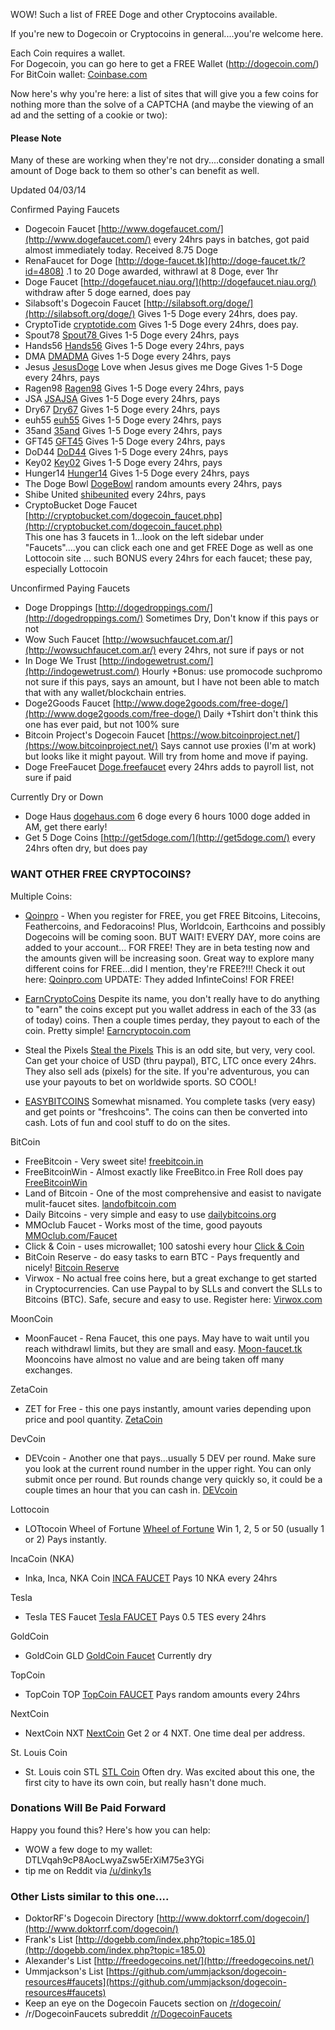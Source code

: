WOW!  Such a list of FREE Doge and other Cryptocoins available.  

If you're new to Dogecoin or Cryptocoins in general....you're welcome here.  

Each Coin requires a wallet.<br>For Dogecoin, you can go here to get a FREE Wallet (http://dogecoin.com/)<br>
For BitCoin wallet: [Coinbase.com](http://cur.lv/7n890)


Now here's why you're here:  a list of sites that will give you a few coins for nothing more than the solve of a CAPTCHA (and maybe the viewing of an ad and the setting of a cookie or two): 

#### Please Note ####

Many of these are working when they're not dry....consider donating a small amount of Doge back to them so other's can benefit as well. 

Updated 04/03/14

Confirmed Paying Faucets
- Dogecoin Faucet    [http://www.dogefaucet.com/](http://www.dogefaucet.com/)     every 24hrs pays in batches, got paid almost immediately today. Received 8.75 Doge
- RenaFaucet for Doge    [http://doge-faucet.tk](http://doge-faucet.tk/?id=4808) .1 to 20 Doge awarded, withrawl at 8 Doge, ever 1hr
- Doge Faucet    [http://dogefaucet.niau.org/](http://dogefaucet.niau.org/)    withdraw after 5 doge earned, does pay
- Silabsoft's Dogecoin Faucet    [http://silabsoft.org/doge/](http://silabsoft.org/doge/)  Gives 1-5 Doge every 24hrs, does pay. 
- CryptoTide    [cryptotide.com](http://www.cryptotide.com/faucet.php?coin=DOGE) Gives 1-5 Doge every 24hrs, does pay.
- Spout78    [Spout78  ](http://spout78.us/faucet.php?coin=DOGE) Gives 1-5 Doge every 24hrs, pays
- Hands56     [Hands56](http://hand56.us/faucet.php?coin=DOGE)  Gives 1-5 Doge every 24hrs, pays
- DMA    [DMADMA](http://dmadma.us/faucet.php?coin=DOGE)   Gives 1-5 Doge every 24hrs, pays
- Jesus    [JesusDoge](http://jesus1457.com/faucet.php?coin=DOGE) Love when Jesus gives me Doge   Gives 1-5 Doge every 24hrs, pays
- Ragen98     [Ragen98](http://ragen98.us/faucet.php?coin=DOGE)   Gives 1-5 Doge every 24hrs, pays
- JSA     [JSAJSA](http://jsajsa.us/faucet.php?coin=DOGE)  Gives 1-5 Doge every 24hrs, pays
- Dry67    [Dry67](http://dry67.us/faucet.php?coin=DOGE)   Gives 1-5 Doge every 24hrs, pays
- euh55   [euh55](http://euh55.us/faucet.php?coin=DOGE)     Gives 1-5 Doge every 24hrs, pays
- 35and   [35and](http://35and.us/faucet.php?coin=DOGE)    Gives 1-5 Doge every 24hrs, pays
- GFT45   [GFT45](http://gft45.us/faucet.php?coin=DOGE)    Gives 1-5 Doge every 24hrs, pays
- DoD44   [DoD44](http://dod44.us/faucet.php?coin=DOGE)    Gives 1-5 Doge every 24hrs, pays
- Key02   [Key02](http://key02.us/faucet.php?coin=DOGE)    Gives 1-5 Doge every 24hrs, pays
- Hunger14  [Hunger14](http://hunger14.us/faucet.php?coin=DOGE)     Gives 1-5 Doge every 24hrs, pays
- The Doge Bowl  [DogeBowl](http://thedogebowl.com/)  random amounts every 24hrs, pays
- Shibe United    [shibeunited](http://shibeunited.web44.net/coins) every 24hrs, pays
- CryptoBucket Doge Faucet    [http://cryptobucket.com/dogecoin_faucet.php](http://cryptobucket.com/dogecoin_faucet.php)<br> This one has 3 faucets in 1...look on the left sidebar under "Faucets"....you can click each one and get FREE Doge as well as one Lottocoin site ... such BONUS      every 24hrs for each faucet; these pay, especially Lottocoin

Unconfirmed Paying Faucets
- Doge Droppings    [http://dogedroppings.com/](http://dogedroppings.com/)     Sometimes Dry, Don't know if this pays or not
- Wow Such Faucet    [http://wowsuchfaucet.com.ar/](http://wowsuchfaucet.com.ar/)     every 24hrs, not sure if pays or not
- In Doge We Trust    [http://indogewetrust.com/](http://indogewetrust.com/)     Hourly +Bonus: use promocode  suchpromo  not sure if this pays, says an amount, but I have not been able to match that with any wallet/blockchain entries.
- Doge2Goods Faucet    [http://www.doge2goods.com/free-doge/](http://www.doge2goods.com/free-doge/)     Daily +Tshirt don't think this one has ever paid, but not 100% sure
- Bitcoin Project's Dogecoin Faucet    [https://wow.bitcoinproject.net/](https://wow.bitcoinproject.net/)  Says cannot use proxies (I'm at work) but looks like it might payout.  Will try from home and move if paying. 
- Doge FreeFaucet    [Doge.freefaucet](http://doge.freefaucet.com.ar)  every 24hrs adds to payroll list, not sure if paid


Currently Dry or Down
- Doge Haus    [dogehaus.com](http://dogehaus.com)  6 doge every 6 hours   1000 doge added in AM, get there early!
- Get 5 Doge Coins    [http://get5doge.com/](http://get5doge.com/)     every 24hrs often dry, but does pay





### WANT OTHER FREE CRYPTOCOINS?


Multiple Coins:
- [Qoinpro](http://www.qoinpro.com/9ce06a581778a44005fab8f9ef69a6c8) - When you register for FREE, you get FREE Bitcoins, Litecoins, Feathercoins, and Fedoracoins!  Plus, Worldcoin, Earthcoins and possibly Dogecoins will be coming soon.  BUT WAIT!  EVERY DAY, more coins are added to your account... FOR FREE!  They are in beta testing now and the amounts given will be increasing soon. Great way to explore many different coins for FREE...did I mention, they're FREE?!!! Check it out here:   [Qoinpro.com](http://www.qoinpro.com/9ce06a581778a44005fab8f9ef69a6c8)
UPDATE:  They added InfinteCoins!  FOR FREE!

- [EarnCryptoCoins](http://earncryptocoins.com/index.php?ref=7629)  Despite its name, you don't really have to do anything to "earn" the coins except put you wallet address in each of the 33 (as of today) coins.  Then a couple times perday, they payout to each of the coin.  Pretty simple!    [Earncryptocoin.com](http://earncryptocoins.com/index.php?ref=7629)

- Steal the Pixels   [Steal the Pixels](http://www.stealthepixels.com/get-free-money/?ref=79695F4A)    This is an odd site, but very, very cool.  Can get your choice of USD (thru paypal), BTC, LTC once every 24hrs.  They also sell ads (pixels) for the site.  If you're adventurous, you can use your payouts to bet on worldwide sports. SO COOL!

- [EASYBITCOINS](https://easybitco.in/?ref=dinky1s)   Somewhat misnamed.   You complete tasks (very easy) and get points or "freshcoins".  The coins can then be converted into cash.  Lots of fun and cool stuff to do on the sites.


BitCoin
- FreeBitcoin - Very sweet site!      [freebitcoin.in](http://cur.lv/7n89k)
- FreeBitcoinWin - Almost exactly like FreeBitco.in  Free Roll  does pay [FreeBitcoinWin](http://freebitcoinwin.com/?r=6230)
- Land of Bitcoin - One of the most comprehensive and easist to navigate mulit-faucet sites.    [landofbitcoin.com](http://cur.lv/7n885)
- Daily Bitcoins - very simple and easy to use     [dailybitcoins.org](http://cur.lv/7n84y)
- MMOclub Faucet - Works most of the time, good payouts     [MMOclub.com/Faucet](http://cur.lv/7n8ag)
- Click & Coin - uses microwallet; 100 satoshi every hour     [Click & Coin](http://me.cur.lv/clickandcoin)
- BitCoin Reserve - do easy tasks to earn BTC - Pays frequently and nicely!     [Bitcoin Reserve](http://me.cur.lv/bitcoinreserve)
- Virwox - No actual free coins here, but a great exchange to get started in Cryptocurrencies.  Can use Paypal to by SLLs and convert the SLLs to Bitcoins (BTC). Safe, secure and easy to use.  Register here:     [Virwox.com](http://bit.cur.lv/Virwox)



MoonCoin
- MoonFaucet - Rena Faucet, this one pays.  May have to wait until you reach withdrawl limits, but they are small and easy.     [Moon-faucet.tk](http://now.cur.lv/MoonFaucet)   Mooncoins have almost no value and are being taken off many exchanges. 

ZetaCoin
- ZET for Free - this one pays instantly, amount varies depending upon price and pool quantity.      [ZetaCoin](http://cur.lv/7q3rj)

DevCoin

-  DEVcoin - Another one that pays...usually 5 DEV per round.  Make sure you look at the current round number in the upper right.  You can only submit once per round.  But rounds change very quickly so, it could be a couple times an hour that you can cash in.     [DEVcoin](http://cur.lv/7ur4v)

Lottocoin
- LOTtocoin Wheel of Fortune [Wheel of Fortune](http://lottocoin.org/faucet/)  Win 1, 2, 5 or 50 (usually 1 or 2) Pays instantly. 

IncaCoin (NKA)
- Inka, Inca, NKA Coin   [INCA FAUCET](http://www.dencoinpools.com/inca/faucet/faucet.php)  Pays 10 NKA every 24hrs

Tesla
- Tesla TES Faucet   [Tesla FAUCET](http://www.dencoinpools.com/tesla/faucet/faucet.php)  Pays 0.5 TES every 24hrs

GoldCoin
- GoldCoin GLD    [GoldCoin Faucet](http://www.dencoinpools.com/gold/faucet/faucet.php)  Currently dry

TopCoin
- TopCoin TOP  [TopCoin FAUCET](http://topcoin.pw/faucet/index.php)  Pays random amounts every 24hrs

NextCoin
- NextCoin NXT    [NextCoin]( http://nxtra.org/faucet/)  Get 2 or 4 NXT.  One time deal per address. 
 
St. Louis Coin
- St. Louis coin STL   [STL Coin](http://cryptotrends.info/stlcoin/faucet)  Often dry.  Was excited about this one, the first city to have its own coin, but really hasn't done much. 



 



### Donations Will Be Paid Forward

Happy you found this? Here's how you can help:

- WOW a few doge to my wallet:  DTLVqah9cP8AocLwyaZsw5ErXiM75e3YGi
- tip me on Reddit via [/u/dinky1s](http://reddit.com/u/dinky1s) 


### Other Lists similar to this one....

- DoktorRF's Dogecoin Directory [http://www.doktorrf.com/dogecoin/](http://www.doktorrf.com/dogecoin/)
- Frank's List [http://dogebb.com/index.php?topic=185.0](http://dogebb.com/index.php?topic=185.0)
- Alexander's List [http://freedogecoins.net/](http://freedogecoins.net/)
- Ummjackson's List [https://github.com/ummjackson/dogecoin-resources#faucets](https://github.com/ummjackson/dogecoin-resources#faucets)
- Keep an eye on the Dogecoin Faucets section on [/r/dogecoin/](http://www.reddit.com/r/dogecoin/)
- /r/DogecoinFaucets subreddit [/r/DogecoinFaucets](http://www.reddit.com/r/dogecoinfaucets/)



